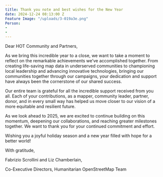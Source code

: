 ```yaml
---
title: Thank you note and best wishes for the New Year
date: 2024-12-24 08:13:00 Z
Feature Image: "/uploads/3-019a3e.png"
Person:
- 
- 
---
```


Dear HOT Community and Partners,

As we bring this incredible year to a close, we want to take a moment to reflect on the remarkable achievements we’ve accomplished together. From creating life-saving map data in underserved communities to championing local leadership and advancing innovative technologies, bringing our communities together through our campaigns, your dedication and support have always been the cornerstone of our shared success. 

Our entire team is grateful for all the incredible support received from you all. Each of your contributions, as a mapper, community leader, partner, donor, and in every small way has helped us move closer to our vision of a more equitable and resilient future. 

As we look ahead to 2025, we are excited to continue building on this momentum, deepening our collaborations, and reaching greater milestones together. We want to thank you for your continued commitment and effort.

Wishing you a joyful holiday season and a new year filled with hope for a better world! 



With gratitude,

Fabrizio Scrollini and Liz Chamberlain,

Co-Executive Directors, Humanitarian OpenStreetMap Team 

